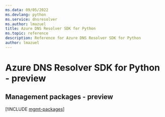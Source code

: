 ```yaml
---
ms.data: 09/05/2022
ms.devlang: python
ms.service: dnsresolver
ms.author: lmazuel
title: Azure DNS Resolver SDK for Python
ms.topic: reference
description: Reference for Azure DNS Resolver SDK for Python
author: lmazuel
---
```

# Azure DNS Resolver SDK for Python - preview

## Management packages - preview
[!INCLUDE [mgmt-packages](dns-resolver-mgmt-index.md)]